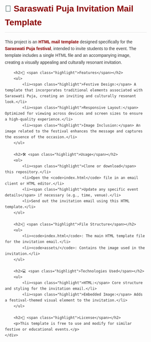 <!DOCTYPE html>
<html lang="en">
<head>
    <meta charset="UTF-8">
    <meta name="viewport" content="width=device-width, initial-scale=1.0">
    <title>Saraswati Puja Invitation Mail Template - README</title>
    <style>
        body {
            font-family: Arial, sans-serif;
            line-height: 1.6;
            color: #333;
        }
        h1, h2 {
            color: #2F4F4F;
        }
        h1 {
            border-bottom: 2px solid #EEE;
            padding-bottom: 8px;
        }
        ul {
            margin: 10px 0;
        }
        .highlight {
            color: #8B0000;
            font-weight: bold;
        }
        .container {
            max-width: 800px;
            margin: auto;
            padding: 20px;
        }
        .icon {
            font-size: 1.2em;
            color: #2E8B57;
        }
    </style>
</head>
<body>
    <div class="container">
        <h1>📜 <span class="highlight">Saraswati Puja Invitation Mail Template</span></h1>
        <p>This project is an <span class="highlight">HTML mail template</span> designed specifically for the <span class="highlight">Saraswati Puja festival</span>, intended to invite students to the event. The template includes a single HTML file and an accompanying image, creating a visually appealing and culturally resonant invitation.</p>

        <h2>🌟 <span class="highlight">Features</span></h2>
        <ul>
            <li><span class="highlight">Festive Design:</span> A template that incorporates traditional elements associated with Saraswati Puja, creating an inviting and culturally resonant look.</li>
            <li><span class="highlight">Responsive Layout:</span> Optimized for viewing across devices and screen sizes to ensure a high-quality experience.</li>
            <li><span class="highlight">Image Inclusion:</span> An image related to the festival enhances the message and captures the essence of the occasion.</li>
        </ul>

        <h2>🛠️ <span class="highlight">Usage</span></h2>
        <ol>
            <li><span class="highlight">Clone or download</span> this repository.</li>
            <li>Open the <code>index.html</code> file in an email client or HTML editor.</li>
            <li><span class="highlight">Update any specific event details</span> if necessary (e.g., time, venue).</li>
            <li>Send out the invitation email using this HTML template.</li>
        </ol>

        <h2>📁 <span class="highlight">File Structure</span></h2>
        <ul>
            <li><code>index.html</code>: The main HTML template file for the invitation email.</li>
            <li><code>assets/</code>: Contains the image used in the invitation.</li>
        </ul>

        <h2>💻 <span class="highlight">Technologies Used</span></h2>
        <ul>
            <li><span class="highlight">HTML:</span> Core structure and styling for the invitation email.</li>
            <li><span class="highlight">Embedded Image:</span> Adds a festival-themed visual element to the invitation.</li>
        </ul>

        <h2>📄 <span class="highlight">License</span></h2>
        <p>This template is free to use and modify for similar festive or educational events.</p>
    </div>
</body>
</html>
